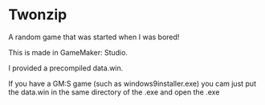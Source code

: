 # Twonzip
A random game that was started when I was bored!

This is made in GameMaker: Studio. 

I provided a precompiled data.win.

If you have a GM:S game (such as windows9installer.exe) you cam just put the data.win in the same directory of the .exe and open the .exe

